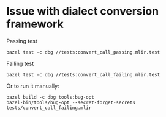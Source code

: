 # Issue with dialect conversion framework

Passing test

```
bazel test -c dbg //tests:convert_call_passing.mlir.test
```

Failing test

```
bazel test -c dbg //tests:convert_call_failing.mlir.test
```

Or to run it manually:

```
bazel build -c dbg tools:bug-opt
bazel-bin/tools/bug-opt --secret-forget-secrets tests/convert_call_failing.mlir
```
